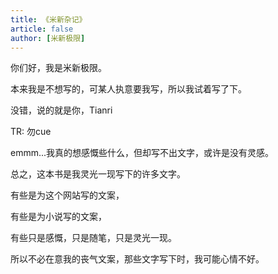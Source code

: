 ```yaml
---
title: 《米新杂记》
article: false
author: [米新极限]
---
```


你们好，我是米新极限。

本来我是不想写的，可某人执意要我写，所以我试着写了下。

没错，说的就是你，Tianri

TR: 勿cue

emmm...我真的想感慨些什么，但却写不出文字，或许是没有灵感。

总之，这本书是我灵光一现写下的许多文字。

有些是为这个网站写的文案，

有些是为小说写的文案，

有些只是感慨，只是随笔，只是灵光一现。

所以不必在意我的丧气文案，那些文字写下时，我可能心情不好。